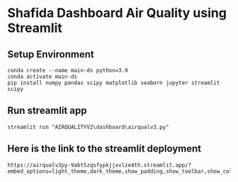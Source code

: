 # Shafida Dashboard Air Quality using Streamlit


## Setup Environment
```
conda create --name main-ds python=3.9
conda activate main-ds
pip install numpy pandas scipy matplotlib seaborn jupyter streamlit scipy
```

## Run streamlit app
```
streamlit run "AIRQUALITYV2\dashboard\airqualv3.py"
```

## Here is the link to the streamlit deployment
```
https://airqualv3py-9abt5zqsfypkjjxvlze4th.streamlit.app/?embed_options=light_theme,dark_theme,show_padding,show_toolbar,show_colored_line
```
